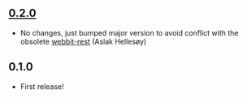## [0.2.0](https://github.com/cucumber/cucumber-jvm/compare/v0.1.0...v0.2.0)

* No changes, just bumped major version to avoid conflict with the obsolete [webbit-rest](https://github.com/aslakhellesoy/webbit-rest) (Aslak Hellesøy)

## 0.1.0

* First release!
